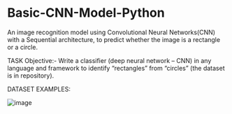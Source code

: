 # Basic-CNN-Model-Python
An image recognition model using Convolutional Neural Networks(CNN) with a Sequential architecture, to predict whether the image is a rectangle or a circle.

TASK Objective:-
Write a classifier (deep neural network – CNN) in any language and framework to identify “rectangles” from “circles” (the dataset is in repository).

DATASET EXAMPLES:


![image](https://user-images.githubusercontent.com/16772052/175968798-a8c4d5e7-2545-4e26-8cbc-e52b9e224f08.png)
